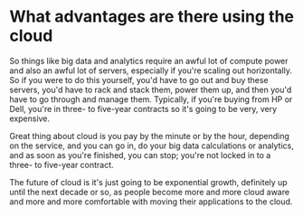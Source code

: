 # What advantages are there using the cloud

So things like big data and analytics require an awful lot of compute power and also an awful lot of servers, especially if you're scaling out horizontally. So if you were to do this yourself, you'd have to go out and buy these servers, you'd have to rack and stack them, power them up, and then you'd have to go through and manage them. Typically, if you're buying from HP or Dell, you're in three- to five-year contracts so it's going to be very, very expensive.

Great thing about cloud is you pay by the minute or by the hour, depending on the service, and you can go in, do your big data calculations or analytics, and as soon as you're finished, you can stop; you're not locked in to a three- to five-year contract. 

The future of cloud is it's just going to be exponential growth, definitely up until the next decade or so, as people become more and more cloud aware and more and more comfortable with moving their applications to the cloud.
